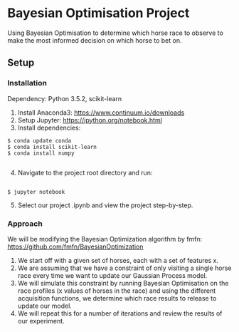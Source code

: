 # Bayesian Optimisation Project
Using Bayesian Optimisation to determine which horse race to observe to make the most informed decision on which horse to bet on.

## Setup

### Installation
Dependency: Python 3.5.2, scikit-learn 
1. Install Anaconda3: https://www.continuum.io/downloads
2. Setup Jupyter: https://ipython.org/notebook.html
3. Install dependencies:

```
$ conda update conda
$ conda install scikit-learn
$ conda install numpy
    
```
4. Navigate to the project root directory and run:

```

$ jupyter notebook

```
5. Select our project .ipynb and view the project step-by-step.
    
### Approach
We will be modifying the Bayesian Optimization algorithm by fmfn:
https://github.com/fmfn/BayesianOptimization
1. We start off with a given set of horses, each with a set of features x.
2. We are assuming that we have a constraint of only visiting a single horse race every time we want to update our Gaussian Process model.
3. We will simulate this constraint by running Bayesian Optimisation on the race profiles (x values of horses in the race) and using the different acquisition functions, we determine which race results to release to update our model.
4. We will repeat this for a number of iterations and review the results of our experiment.
